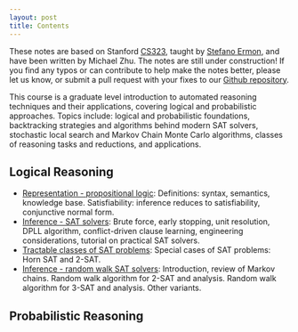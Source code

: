 ```yaml
---
layout: post
title: Contents
---
```


These notes are based on Stanford [CS323](http://cs.stanford.edu/~ermon/cs323/index.html), taught by [Stefano Ermon](http://cs.stanford.edu/~ermon/), and have been written by Michael Zhu. The notes are still under construction! If you find any typos or can contribute to help make the notes better, please let us know, or submit a pull request with your fixes to our [Github repository](https://github.com/ermongroup/cs323-notes).

This course is a graduate level introduction to automated reasoning techniques and their applications, covering logical and probabilistic approaches. Topics include: logical and probabilistic foundations, backtracking strategies and algorithms behind modern SAT solvers, stochastic local search and Markov Chain Monte Carlo algorithms, classes of reasoning tasks and reductions, and applications.


## Logical Reasoning

- [Representation - propositional logic](logic/representation/): Definitions: syntax, semantics, knowledge base. Satisfiability: inference reduces to satisfiability, conjunctive normal form.
- [Inference - SAT solvers](logic/inference/): Brute force, early stopping, unit resolution, DPLL algorithm, conflict-driven clause learning, engineering considerations, tutorial on practical SAT solvers.
- [Tractable classes of SAT problems](logic/tractable/): Special cases of SAT problems: Horn SAT and 2-SAT.
- [Inference - random walk SAT solvers](logic/random_walk/): Introduction, review of Markov chains. Random walk algorithm for 2-SAT and analysis. Random walk algorithm for 3-SAT and analysis. Other variants.


## Probabilistic Reasoning
